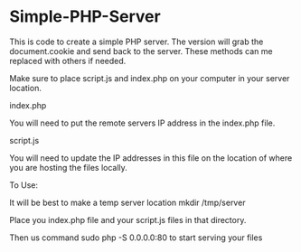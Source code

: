 # Simple-PHP-Server
This is code to create a simple PHP server. The version will grab the document.cookie and send back to the server. These methods can me replaced with others if needed.

Make sure to place script.js and index.php on your computer in your server location. 

index.php

You will need to put the remote servers IP address in the index.php file.

script.js

You will need to update the IP addresses in this file on the location of where you are hosting the files locally. 

To Use:

It will be best to make a temp server location mkdir /tmp/server

Place you index.php file and your script.js files in that directory.

Then us command sudo php -S 0.0.0.0:80 to start serving your files

